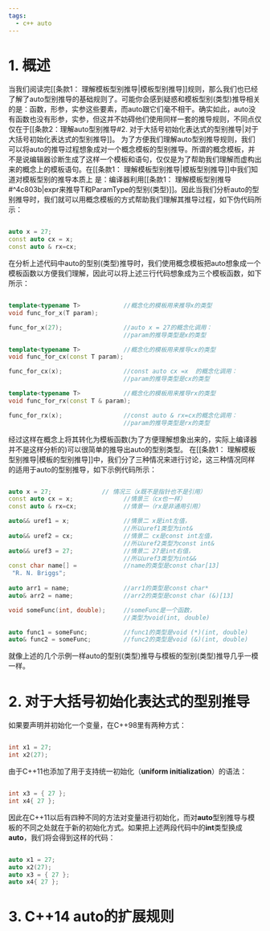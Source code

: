 ```yaml
---
tags:
  - c++ auto
---
```


# 1. 概述

当我们阅读完[[条款1： 理解模板型别推导|模板型别推导]]规则，那么我们也已经了解了auto型别推导的基础规则了。可能你会感到疑惑和模板型别(类型)推导相关的是：函数，形参，实参这些要素，而auto跟它们毫不相干。确实如此，auto没有函数也没有形参，实参，但这并不妨碍他们使用同样一套的推导规则，不同点仅仅在于[[条款2：理解auto型别推导#2. 对于大括号初始化表达式的型别推导|对于大括号初始化表达式的型别推导]]。
为了方便我们理解auto型别推导规则，我们可以将auto的推导过程想象成对一个概念模板的型别推导。所谓的概念模板，并不是说编辑器诊断生成了这样一个模板和语句，仅仅是为了帮助我们理解而虚构出来的概念上的模板语句。在[[条款1： 理解模板型别推导|模板型别推导]]中我们知道对模板型别的推导本质上 是：编译器利用[[条款1： 理解模板型别推导#^4c803b|expr来推导T和ParamType的型别(类型)]]。因此当我们分析auto的型别推导时，我们就可以用概念模板的方式帮助我们理解其推导过程，如下伪代码所示：

``` C++ 伪代码

auto x = 27;
const auto cx = x;
const auto & rx=cx;

```

在分析上述代码中auto的型别(类型)推导时，我们使用概念模板把auto想象成一个模板函数以方便我们理解，因此可以将上述三行代码想象成为三个模板函数，如下所示：

``` C++ 伪代码

template<typename T>            //概念化的模板用来推导x的类型
void func_for_x(T param);

func_for_x(27);                 //auto x = 27的概念化调用：
                                //param的推导类型是x的类型

template<typename T>            //概念化的模板用来推导cx的类型
void func_for_cx(const T param);

func_for_cx(x);                 //const auto cx =x  的概念化调用：
                                //param的推导类型是cx的类型

template<typename T>            //概念化的模板用来推导rx的类型
void func_for_rx(const T & param);

func_for_rx(x);                 //const auto & rx=cx的概念化调用：
                                //param的推导类型是rx的类型

```

经过这样在概念上将其转化为模板函数(为了方便理解想象出来的，实际上编译器并不是这样分析的)可以很简单的推导出auto的型别类型。
在[[条款1： 理解模板型别推导|模板的型别推导]]中，我们分了三种情况来进行讨论，这三种情况同样的适用于auto的型别推导，如下示例代码所示：

``` C++ 伪代码

auto x = 27;              // 情况三（x既不是指针也不是引用）
const auto cx = x;              //情景三（cx也一样）
const auto & rx=cx;             //情景一（rx是非通用引用）

auto&& uref1 = x;               //情景二 x是int左值，
                                //所以uref1类型为int&
auto&& uref2 = cx;              //情景二 cx是const int左值，
                                //所以uref2类型为const int&
auto&& uref3 = 27;              //情景二 27是int右值，
                                //所以uref3类型为int&&
const char name[] =             //name的类型是const char[13]
 "R. N. Briggs";
 
auto arr1 = name;               //arr1的类型是const char*
auto& arr2 = name;              //arr2的类型是const char (&)[13]

void someFunc(int, double);     //someFunc是一个函数，
                                //类型为void(int, double)

auto func1 = someFunc;          //func1的类型是void (*)(int, double)
auto& func2 = someFunc;         //func2的类型是void (&)(int, double)

```

就像上述的几个示例一样auto的型别(类型)推导与模板的型别(类型)推导几乎一模一样。

# 2. 对于大括号初始化表达式的型别推导

如果要声明并初始化一个变量，在C++98里有两种方式：

``` C++

int x1 = 27;
int x2(27);

```

由于C++11也添加了用于支持统一初始化（**uniform initialization**）的语法：

``` C++

int x3 = { 27 };
int x4{ 27 };

```

因此在C++11以后有四种不同的方法对变量进行初始化，而对**auto**型别推导与模板的不同之处就在于新的初始化方式。如果把上述两段代码中的**int**类型换成**auto**，我们将会得到这样的代码：

``` C++ 伪代码

auto x1 = 27;
auto x2(27);
auto x3 = { 27 };
auto x4{ 27 };

```


# 3. C++14 auto的扩展规则